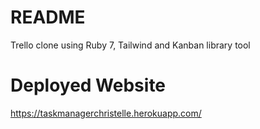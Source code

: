 # README

Trello clone using Ruby 7, Tailwind and Kanban library tool

# Deployed Website

https://taskmanagerchristelle.herokuapp.com/
